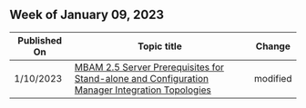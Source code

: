<!-- This file is generated automatically each week. Changes made to this file will be overwritten.-->



## Week of January 09, 2023


| Published On |Topic title | Change |
|------|------------|--------|
| 1/10/2023 | [MBAM 2.5 Server Prerequisites for Stand-alone and Configuration Manager Integration Topologies](/microsoft-desktop-optimization-pack/mbam-v25/mbam-25-server-prerequisites-for-stand-alone-and-configuration-manager-integration-topologies) | modified |
